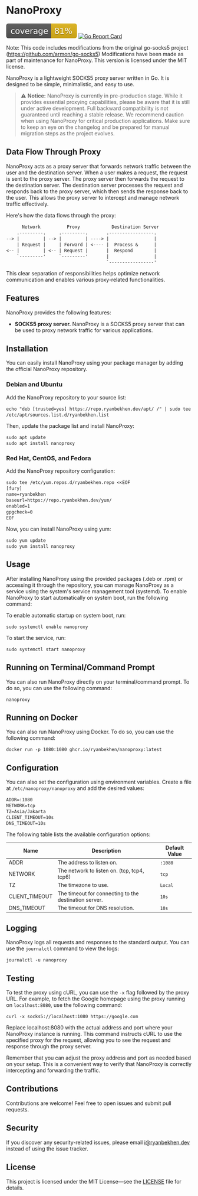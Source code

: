 # NanoProxy

![coverage](https://raw.githubusercontent.com/ryanbekhen/nanoproxy/badges/.badges/master/coverage.svg)
[![Go Report Card](https://goreportcard.com/badge/github.com/ryanbekhen/nanoproxy?cache=v1)](https://goreportcard.com/report/github.com/ryanbekhen/nanoproxy)

Note: This code includes modifications from the original go-socks5 project (https://github.com/armon/go-socks5)
Modifications have been made as part of maintenance for NanoProxy.
This version is licensed under the MIT license.

NanoProxy is a lightweight SOCKS5 proxy server written in Go. It is designed to be simple, minimalistic, and easy to
use.

> ⚠️ **Notice:** NanoProxy is currently in pre-production stage. While it provides essential proxying capabilities,
> please be aware that it is still under active development. Full backward compatibility is not guaranteed until
> reaching a stable release. We recommend caution when using NanoProxy for critical production applications. Make sure
> to keep an eye on the changelog and be prepared for manual migration steps as the project evolves.

## Data Flow Through Proxy

NanoProxy acts as a proxy server that forwards network traffic between the user and the destination server.
When a user makes a request, the request is sent to the proxy server. The proxy server then forwards the request to
the destination server. The destination server processes the request and responds back to the proxy server, which then
sends the response back to the user. This allows the proxy server to intercept and manage network traffic effectively.

Here's how the data flows through the proxy:

```text
      Network          Proxy            Destination Server
    .---------.     .---------.       .-----------------.
--> |         | --> |         | ----> |                 |
    | Request |     | Forward | <---- |  Process &      |
<-- |         | <-- | Request |       |  Respond        |
    `---------'     `---------'       |                 |
                                      `-----------------'
```

This clear separation of responsibilities helps optimize network communication and enables various proxy-related
functionalities.

## Features

NanoProxy provides the following features:

- **SOCKS5 proxy server.** NanoProxy is a SOCKS5 proxy server that can be used to proxy network traffic for various
  applications.

## Installation

You can easily install NanoProxy using your package manager by adding the official NanoProxy repository.

### Debian and Ubuntu

Add the NanoProxy repository to your source list:

```shell
echo "deb [trusted=yes] https://repo.ryanbekhen.dev/apt/ /" | sudo tee /etc/apt/sources.list.d/ryanbekhen.list
```

Then, update the package list and install NanoProxy:

```shell
sudo apt update
sudo apt install nanoproxy
```

### Red Hat, CentOS, and Fedora

Add the NanoProxy repository configuration:

```shell
sudo tee /etc/yum.repos.d/ryanbekhen.repo <<EOF
[fury]
name=ryanbekhen
baseurl=https://repo.ryanbekhen.dev/yum/
enabled=1
gpgcheck=0
EOF
```

Now, you can install NanoProxy using yum:

```shell
sudo yum update
sudo yum install nanoproxy
```

## Usage

After installing NanoProxy using the provided packages (.deb or .rpm) or accessing it through the repository,
you can manage NanoProxy as a service using the system's service management tool (systemd). To enable NanoProxy to start
automatically on system boot, run the following command:

To enable automatic startup on system boot, run:

```shell
sudo systemctl enable nanoproxy
```

To start the service, run:

```shell
sudo systemctl start nanoproxy
```

## Running on Terminal/Command Prompt

You can also run NanoProxy directly on your terminal/command prompt. To do so, you can use the following command:

```shell
nanoproxy
```

## Running on Docker

You can also run NanoProxy using Docker. To do so, you can use the following command:

```shell
docker run -p 1080:1080 ghcr.io/ryanbekhen/nanoproxy:latest
```

## Configuration

You can also set the configuration using environment variables. Create a file at `/etc/nanoproxy/nanoproxy` and add the
desired values:

```text
ADDR=:1080
NETWORK=tcp
TZ=Asia/Jakarta
CLIENT_TIMEOUT=10s
DNS_TIMEOUT=10s
```

The following table lists the available configuration options:

| Name           | Description                                           | Default Value |
|----------------|-------------------------------------------------------|---------------|
| ADDR           | The address to listen on.                             | `:1080`       |
| NETWORK        | The network to listen on. (tcp, tcp4, tcp6)           | `tcp`         |
| TZ             | The timezone to use.                                  | `Local`       |
| CLIENT_TIMEOUT | The timeout for connecting to the destination server. | `10s`         |
| DNS_TIMEOUT    | The timeout for DNS resolution.                       | `10s`         |

## Logging

NanoProxy logs all requests and responses to the standard output. You can use the `journalctl` command to view the logs:

```shell
journalctl -u nanoproxy
```

## Testing

To test the proxy using cURL, you can use the `-x` flag followed by the proxy URL. For example, to fetch the Google
homepage using the proxy running on `localhost:8080`, use the following command:

```shell
curl -x socks5://localhost:1080 https://google.com
```

Replace localhost:8080 with the actual address and port where your NanoProxy instance is running. This command instructs
cURL to use the specified proxy for the request, allowing you to see the request and response through the proxy server.

Remember that you can adjust the proxy address and port as needed based on your setup. This is a convenient way to
verify that NanoProxy is correctly intercepting and forwarding the traffic.

## Contributions

Contributions are welcome! Feel free to open issues and submit pull requests.

## Security

If you discover any security-related issues, please email i@ryanbekhen.dev instead of using the issue tracker.

## License

This project is licensed under the MIT License—see the [LICENSE](LICENSE) file for details.
